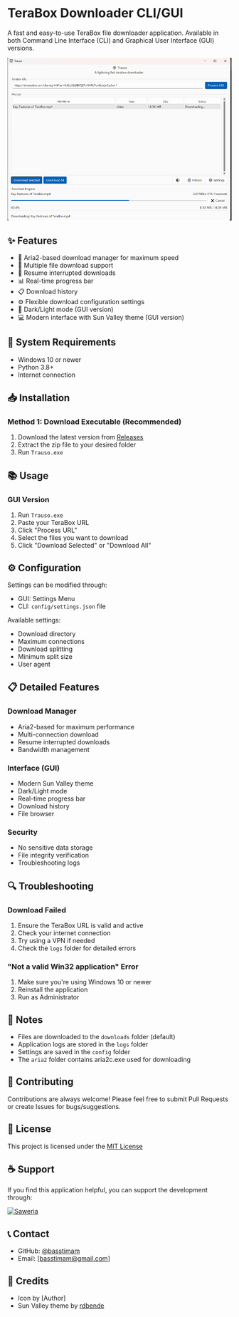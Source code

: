 # TeraBox Downloader CLI/GUI

A fast and easy-to-use TeraBox file downloader application. Available in both Command Line Interface (CLI) and Graphical User Interface (GUI) versions.

![TeraBox Downloader Screenshot](ss/ss1.png)

## ✨ Features

- 🚀 Aria2-based download manager for maximum speed
- 📂 Multiple file download support
- 🎯 Resume interrupted downloads
- 📊 Real-time progress bar
- 📋 Download history
- ⚙️ Flexible download configuration settings
- 🌙 Dark/Light mode (GUI version)
- 💻 Modern interface with Sun Valley theme (GUI version)

## 🔧 System Requirements

- Windows 10 or newer
- Python 3.8+
- Internet connection

## 📥 Installation

### Method 1: Download Executable (Recommended)

1. Download the latest version from [Releases](https://github.com/basstimam/terabox-cli/releases)
2. Extract the zip file to your desired folder
3. Run `Trauso.exe`


## 📚 Usage

### GUI Version

1. Run `Trauso.exe` 
2. Paste your TeraBox URL
3. Click "Process URL"
4. Select the files you want to download
5. Click "Download Selected" or "Download All"


## ⚙️ Configuration

Settings can be modified through:
- GUI: Settings Menu
- CLI: `config/settings.json` file

Available settings:
- Download directory
- Maximum connections
- Download splitting
- Minimum split size
- User agent

## 📋 Detailed Features

### Download Manager
- Aria2-based for maximum performance
- Multi-connection download
- Resume interrupted downloads
- Bandwidth management

### Interface (GUI)
- Modern Sun Valley theme
- Dark/Light mode
- Real-time progress bar
- Download history
- File browser

### Security
- No sensitive data storage
- File integrity verification
- Troubleshooting logs

## 🔍 Troubleshooting

### Download Failed
1. Ensure the TeraBox URL is valid and active
2. Check your internet connection
3. Try using a VPN if needed
4. Check the `logs` folder for detailed errors

### "Not a valid Win32 application" Error
1. Make sure you're using Windows 10 or newer
2. Reinstall the application
3. Run as Administrator

## 📝 Notes

- Files are downloaded to the `downloads` folder (default)
- Application logs are stored in the `logs` folder
- Settings are saved in the `config` folder
- The `aria2` folder contains aria2c.exe used for downloading

## 🤝 Contributing

Contributions are always welcome! Please feel free to submit Pull Requests or create Issues for bugs/suggestions.

## 📄 License

This project is licensed under the [MIT License](LICENSE)

## ☕ Support

If you find this application helpful, you can support the development through:

[![Saweria](https://img.shields.io/badge/Saweria-Support%20via%20Saweria-orange)](https://saweria.co/arumam)

## 📞 Contact

- GitHub: [@basstimam](https://github.com/basstimam)
- Email: [basstimam@gmail.com]

## 🙏 Credits

- Icon by [Author]
- Sun Valley theme by [rdbende](https://github.com/rdbende/Sun-Valley-ttk-theme) 
